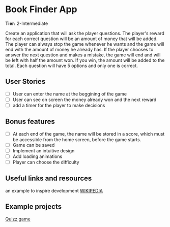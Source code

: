 # Book Finder App

**Tier:** 2-Intermediate

Create an application that will ask the player questions. The player's reward for each correct question will be an amount of money that will be added. The player can always stop the game whenever he wants and the game will end with the amount of money he already has. If the player chooses to answer the next question and makes a mistake, the game will end and will be left with half the amount won. If you win, the amount will be added to the total. Each question will have 5 options and only one is correct.

## User Stories

- [ ] User can enter the name at the beggining of the game
- [ ] User can see on screen the money already won and the next reward
- [ ] add a timer for the player to make decisions

## Bonus features

- [ ] At each end of the game, the name will be stored in a score, which must be accessible from the home screen, before the game starts. 
- [ ] Game can be saved
- [ ] Implement an intuitive design
- [ ] Add loading animations
- [ ] Player can choose the difficulty

## Useful links and resources

an example to inspire development  [WIKIPEDIA](https://en.wikipedia.org/wiki/500_Questions)

## Example projects

[Quizz game](https://github.com/sarveshchavan7/Quiz-Game)
